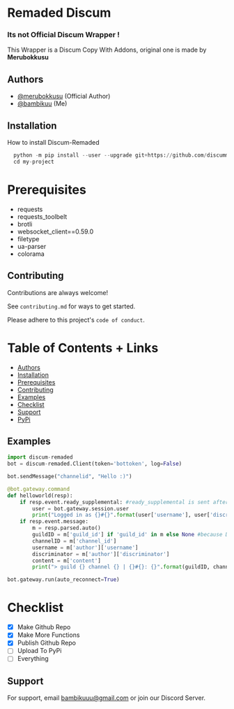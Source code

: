 
# Remaded Discum

### Its not Official Discum Wrapper !
This Wrapper is a Discum Copy With Addons, original one is made by **Merubokkusu**

## Authors

- [@merubokkusu](https://www.github.com/merubokkusu) (Official Author)
- [@bambikuu](https://www.github.com/bambikuu) (Me)




## Installation

How to install Discum-Remaded

```python
  python -m pip install --user --upgrade git+https://github.com/discummer/discum-remaded.git#egg=discum-remaded
  cd my-project
```
    
# Prerequisites
- requests
- requests_toolbelt
- brotli
- websocket_client==0.59.0
- filetype
- ua-parser
- colorama

## Contributing

Contributions are always welcome!

See `contributing.md` for ways to get started.

Please adhere to this project's `code of conduct`.

# Table of Contents + Links
- [Authors](#Authors)
- [Installation](#Installation)
- [Prerequisites](#Prerequisites)
- [Contributing](#Contributing)
- [Examples](#Examples)
- [Checklist](#Checklist)
- [Support](#Support)
- [PyPi](https://pypi.org/project/discum-remaded/)
## Examples

```python
import discum-remaded   
bot = discum-remaded.Client(token='bottoken', log=False)

bot.sendMessage("channelid", "Hello :)")

@bot.gateway.command
def helloworld(resp):
    if resp.event.ready_supplemental: #ready_supplemental is sent after ready
        user = bot.gateway.session.user
        print("Logged in as {}#{}".format(user['username'], user['discriminator']))
    if resp.event.message:
        m = resp.parsed.auto()
        guildID = m['guild_id'] if 'guild_id' in m else None #because DMs are technically channels too
        channelID = m['channel_id']
        username = m['author']['username']
        discriminator = m['author']['discriminator']
        content = m['content']
        print("> guild {} channel {} | {}#{}: {}".format(guildID, channelID, username, discriminator, content))

bot.gateway.run(auto_reconnect=True)
```


# Checklist
- [x] Make Github Repo
- [x] Make More Functions
- [x] Publish Github Repo
- [ ] Upload To PyPi
- [ ] Everything
## Support

For support, email bambikuuu@gmail.com or join our Discord Server.

